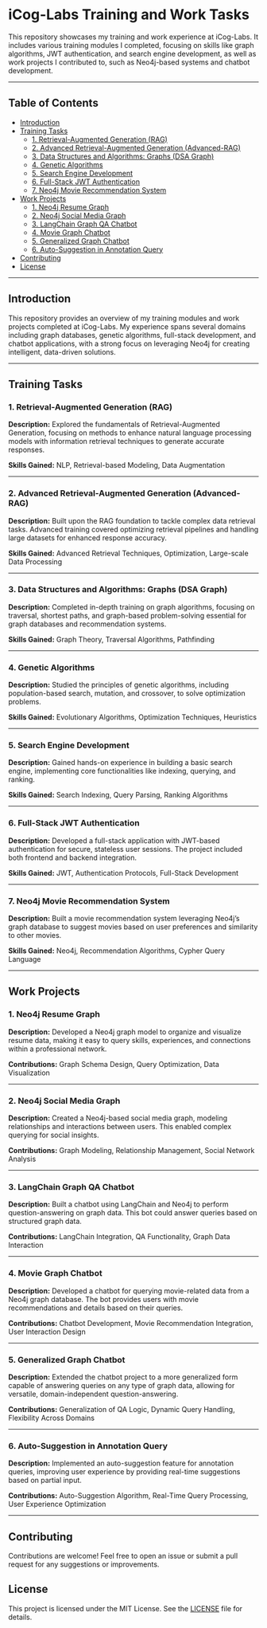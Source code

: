 # iCog-Labs Training and Work Tasks

This repository showcases my training and work experience at iCog-Labs. It includes various training modules I completed, focusing on skills like graph algorithms, JWT authentication, and search engine development, as well as work projects I contributed to, such as Neo4j-based systems and chatbot development.

---

## Table of Contents
- [Introduction](#introduction)
- [Training Tasks](#training-tasks)
  - [1. Retrieval-Augmented Generation (RAG)](#1-retrieval-augmented-generation-rag)
  - [2. Advanced Retrieval-Augmented Generation (Advanced-RAG)](#2-advanced-retrieval-augmented-generation-advanced-rag)
  - [3. Data Structures and Algorithms: Graphs (DSA Graph)](#3-data-structures-and-algorithms-graphs-dsa-graph)
  - [4. Genetic Algorithms](#4-genetic-algorithms)
  - [5. Search Engine Development](#5-search-engine-development)
  - [6. Full-Stack JWT Authentication](#6-full-stack-jwt-authentication)
  - [7. Neo4j Movie Recommendation System](#7-neo4j-movie-recommendation-system)
- [Work Projects](#work-projects)
  - [1. Neo4j Resume Graph](#1-neo4j-resume-graph)
  - [2. Neo4j Social Media Graph](#2-neo4j-social-media-graph)
  - [3. LangChain Graph QA Chatbot](#3-langchain-graph-qa-chatbot)
  - [4. Movie Graph Chatbot](#4-movie-graph-chatbot)
  - [5. Generalized Graph Chatbot](#5-generalized-graph-chatbot)
  - [6. Auto-Suggestion in Annotation Query](#6-auto-suggestion-in-annotation-query)
- [Contributing](#contributing)
- [License](#license)

---

## Introduction
This repository provides an overview of my training modules and work projects completed at iCog-Labs. My experience spans several domains including graph databases, genetic algorithms, full-stack development, and chatbot applications, with a strong focus on leveraging Neo4j for creating intelligent, data-driven solutions.

---

## Training Tasks

### 1. Retrieval-Augmented Generation (RAG)
**Description:** Explored the fundamentals of Retrieval-Augmented Generation, focusing on methods to enhance natural language processing models with information retrieval techniques to generate accurate responses.

**Skills Gained:** NLP, Retrieval-based Modeling, Data Augmentation

---

### 2. Advanced Retrieval-Augmented Generation (Advanced-RAG)
**Description:** Built upon the RAG foundation to tackle complex data retrieval tasks. Advanced training covered optimizing retrieval pipelines and handling large datasets for enhanced response accuracy.

**Skills Gained:** Advanced Retrieval Techniques, Optimization, Large-scale Data Processing

---

### 3. Data Structures and Algorithms: Graphs (DSA Graph)
**Description:** Completed in-depth training on graph algorithms, focusing on traversal, shortest paths, and graph-based problem-solving essential for graph databases and recommendation systems.

**Skills Gained:** Graph Theory, Traversal Algorithms, Pathfinding

---

### 4. Genetic Algorithms
**Description:** Studied the principles of genetic algorithms, including population-based search, mutation, and crossover, to solve optimization problems.

**Skills Gained:** Evolutionary Algorithms, Optimization Techniques, Heuristics

---

### 5. Search Engine Development
**Description:** Gained hands-on experience in building a basic search engine, implementing core functionalities like indexing, querying, and ranking.

**Skills Gained:** Search Indexing, Query Parsing, Ranking Algorithms

---

### 6. Full-Stack JWT Authentication
**Description:** Developed a full-stack application with JWT-based authentication for secure, stateless user sessions. The project included both frontend and backend integration.

**Skills Gained:** JWT, Authentication Protocols, Full-Stack Development

---

### 7. Neo4j Movie Recommendation System
**Description:** Built a movie recommendation system leveraging Neo4j’s graph database to suggest movies based on user preferences and similarity to other movies.

**Skills Gained:** Neo4j, Recommendation Algorithms, Cypher Query Language

---

## Work Projects

### 1. Neo4j Resume Graph
**Description:** Developed a Neo4j graph model to organize and visualize resume data, making it easy to query skills, experiences, and connections within a professional network.

**Contributions:** Graph Schema Design, Query Optimization, Data Visualization

---

### 2. Neo4j Social Media Graph
**Description:** Created a Neo4j-based social media graph, modeling relationships and interactions between users. This enabled complex querying for social insights.

**Contributions:** Graph Modeling, Relationship Management, Social Network Analysis

---

### 3. LangChain Graph QA Chatbot
**Description:** Built a chatbot using LangChain and Neo4j to perform question-answering on graph data. This bot could answer queries based on structured graph data.

**Contributions:** LangChain Integration, QA Functionality, Graph Data Interaction

---

### 4. Movie Graph Chatbot
**Description:** Developed a chatbot for querying movie-related data from a Neo4j graph database. The bot provides users with movie recommendations and details based on their queries.

**Contributions:** Chatbot Development, Movie Recommendation Integration, User Interaction Design

---

### 5. Generalized Graph Chatbot
**Description:** Extended the chatbot project to a more generalized form capable of answering queries on any type of graph data, allowing for versatile, domain-independent question-answering.

**Contributions:** Generalization of QA Logic, Dynamic Query Handling, Flexibility Across Domains

---

### 6. Auto-Suggestion in Annotation Query
**Description:** Implemented an auto-suggestion feature for annotation queries, improving user experience by providing real-time suggestions based on partial input.

**Contributions:** Auto-Suggestion Algorithm, Real-Time Query Processing, User Experience Optimization

---

## Contributing
Contributions are welcome! Feel free to open an issue or submit a pull request for any suggestions or improvements.

## License
This project is licensed under the MIT License. See the [LICENSE](LICENSE) file for details.
